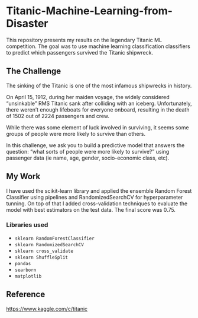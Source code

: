 # Titanic-Machine-Learning-from-Disaster

This repository presents my results on the legendary Titanic ML competition. The goal was to use machine learning classification classifiers to predict which passengers survived the Titanic shipwreck.

## The Challenge

The sinking of the Titanic is one of the most infamous shipwrecks in history.

On April 15, 1912, during her maiden voyage, the widely considered “unsinkable” RMS Titanic sank after colliding with an iceberg. Unfortunately, there weren’t enough lifeboats for everyone onboard, resulting in the death of 1502 out of 2224 passengers and crew.

While there was some element of luck involved in surviving, it seems some groups of people were more likely to survive than others.

In this challenge, we ask you to build a predictive model that answers the question: “what sorts of people were more likely to survive?” using passenger data (ie name, age, gender, socio-economic class, etc).

## My Work

I have used the scikit-learn library and applied the ensemble Random Forest Classifier using pipelines and RandomizedSearchCV for hyperparameter tunning. On top of that I added cross-validation techniques to evaluate the model with best estimators on the test data. The final score was 0.75.

### Libraries used
* `sklearn RandomForestClassifier`
* `sklearn RandomizedSearchCV`
* `sklearn cross_validate`
* `sklearn ShuffleSplit`
* `pandas`
* `searborn`
* `matplotlib`

## Reference
https://www.kaggle.com/c/titanic
